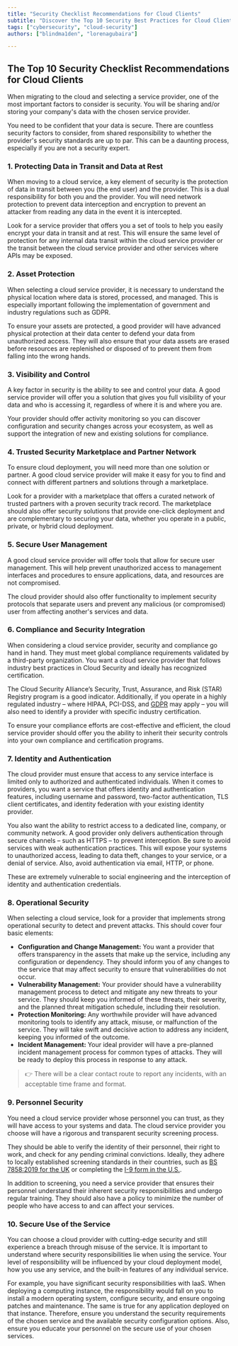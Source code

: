 ```yaml
---
title: "Security Checklist Recommendations for Cloud Clients"
subtitle: "Discover the Top 10 Security Best Practices for Cloud Clients: From Data Protection to Operational Security and User Management"
tags: ["cybersecurity", "cloud-security"]
authors: ["blindma1den", "lorenagubaira"]

---
```


## The Top 10 Security Checklist Recommendations for Cloud Clients

When migrating to the cloud and selecting a service provider, one of the most important factors to consider is security. You will be sharing and/or storing your company's data with the chosen service provider.

You need to be confident that your data is secure. There are countless security factors to consider, from shared responsibility to whether the provider's security standards are up to par. This can be a daunting process, especially if you are not a security expert.

### 1. Protecting Data in Transit and Data at Rest

When moving to a cloud service, a key element of security is the protection of data in transit between you (the end user) and the provider. This is a dual responsibility for both you and the provider. You will need network protection to prevent data interception and encryption to prevent an attacker from reading any data in the event it is intercepted.

Look for a service provider that offers you a set of tools to help you easily encrypt your data in transit and at rest. This will ensure the same level of protection for any internal data transit within the cloud service provider or the transit between the cloud service provider and other services where APIs may be exposed.

### 2. Asset Protection

When selecting a cloud service provider, it is necessary to understand the physical location where data is stored, processed, and managed. This is especially important following the implementation of government and industry regulations such as GDPR.

To ensure your assets are protected, a good provider will have advanced physical protection at their data center to defend your data from unauthorized access. They will also ensure that your data assets are erased before resources are replenished or disposed of to prevent them from falling into the wrong hands.

### 3. Visibility and Control

A key factor in security is the ability to see and control your data. A good service provider will offer you a solution that gives you full visibility of your data and who is accessing it, regardless of where it is and where you are.

Your provider should offer activity monitoring so you can discover configuration and security changes across your ecosystem, as well as support the integration of new and existing solutions for compliance.

### 4. Trusted Security Marketplace and Partner Network

To ensure cloud deployment, you will need more than one solution or partner. A good cloud service provider will make it easy for you to find and connect with different partners and solutions through a marketplace.

Look for a provider with a marketplace that offers a curated network of trusted partners with a proven security track record. The marketplace should also offer security solutions that provide one-click deployment and are complementary to securing your data, whether you operate in a public, private, or hybrid cloud deployment.

### 5. Secure User Management

A good cloud service provider will offer tools that allow for secure user management. This will help prevent unauthorized access to management interfaces and procedures to ensure applications, data, and resources are not compromised.

The cloud provider should also offer functionality to implement security protocols that separate users and prevent any malicious (or compromised) user from affecting another's services and data.

### 6. Compliance and Security Integration

When considering a cloud service provider, security and compliance go hand in hand. They must meet global compliance requirements validated by a third-party organization. You want a cloud service provider that follows industry best practices in Cloud Security and ideally has recognized certification.

The Cloud Security Alliance’s Security, Trust, Assurance, and Risk (STAR) Registry program is a good indicator. Additionally, if you operate in a highly regulated industry – where HIPAA, PCI-DSS, and [GDPR](https://kinsta.com/blog/gdpr-compliance/) may apply – you will also need to identify a provider with specific industry certification.

To ensure your compliance efforts are cost-effective and efficient, the cloud service provider should offer you the ability to inherit their security controls into your own compliance and certification programs.

### 7. Identity and Authentication

The cloud provider must ensure that access to any service interface is limited only to authorized and authenticated individuals. When it comes to providers, you want a service that offers identity and authentication features, including username and password, two-factor authentication, TLS client certificates, and identity federation with your existing identity provider.

You also want the ability to restrict access to a dedicated line, company, or community network. A good provider only delivers authentication through secure channels – such as HTTPS – to prevent interception. Be sure to avoid services with weak authentication practices. This will expose your systems to unauthorized access, leading to data theft, changes to your service, or a denial of service. Also, avoid authentication via email, HTTP, or phone.

These are extremely vulnerable to social engineering and the interception of identity and authentication credentials.

### 8. Operational Security

When selecting a cloud service, look for a provider that implements strong operational security to detect and prevent attacks. This should cover four basic elements:

- **Configuration and Change Management:** You want a provider that offers transparency in the assets that make up the service, including any configuration or dependency. They should inform you of any changes to the service that may affect security to ensure that vulnerabilities do not occur.
- **Vulnerability Management:** Your provider should have a vulnerability management process to detect and mitigate any new threats to your service. They should keep you informed of these threats, their severity, and the planned threat mitigation schedule, including their resolution.
- **Protection Monitoring:** Any worthwhile provider will have advanced monitoring tools to identify any attack, misuse, or malfunction of the service. They will take swift and decisive action to address any incident, keeping you informed of the outcome.
- **Incident Management:** Your ideal provider will have a pre-planned incident management process for common types of attacks. They will be ready to deploy this process in response to any attack.

> 👉 There will be a clear contact route to report any incidents, with an acceptable time frame and format.

### 9. Personnel Security

You need a cloud service provider whose personnel you can trust, as they will have access to your systems and data. The cloud service provider you choose will have a rigorous and transparent security screening process.

They should be able to verify the identity of their personnel, their right to work, and check for any pending criminal convictions. Ideally, they adhere to locally established screening standards in their countries, such as [BS 7858:2019 for the UK](https://standardsdevelopment.bsigroup.com/projects/2018-02194) or completing the [I-9 form in the U.S.](https://www.uscis.gov/i-9).

In addition to screening, you need a service provider that ensures their personnel understand their inherent security responsibilities and undergo regular training. They should also have a policy to minimize the number of people who have access to and can affect your services.

### 10. Secure Use of the Service

You can choose a cloud provider with cutting-edge security and still experience a breach through misuse of the service. It is important to understand where security responsibilities lie when using the service. Your level of responsibility will be influenced by your cloud deployment model, how you use any service, and the built-in features of any individual service.

For example, you have significant security responsibilities with IaaS. When deploying a computing instance, the responsibility would fall on you to install a modern operating system, configure security, and ensure ongoing patches and maintenance. The same is true for any application deployed on that instance. Therefore, ensure you understand the security requirements of the chosen service and the available security configuration options. Also, ensure you educate your personnel on the secure use of your chosen services.
